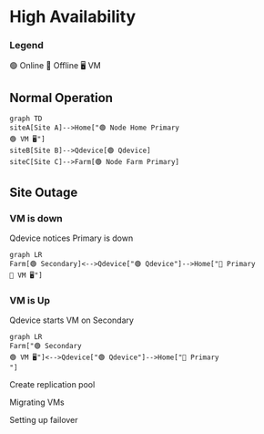 # High Availability

### Legend

🟢 Online 🔴 Offline 🖥️ VM

## Normal Operation

```mermaid
graph TD
siteA[Site A]-->Home["🟢 Node Home Primary
🟢 VM 🖥️"]
siteB[Site B]-->Qdevice[🟢 Qdevice]
siteC[Site C]-->Farm[🟢 Node Farm Primary]
```

## Site Outage

### VM is down

Qdevice notices Primary is down

```mermaid
graph LR
Farm[🟢 Secondary]<-->Qdevice["🟢 Qdevice"]-->Home["🔴 Primary
🔴 VM 🖥️"]
```

### VM is Up

Qdevice starts VM on Secondary

```mermaid
graph LR
Farm["🟢 Secondary
🟢 VM 🖥️"]<-->Qdevice["🟢 Qdevice"]-->Home["🔴 Primary
"]
```

Create replication pool

Migrating VMs

Setting up failover

